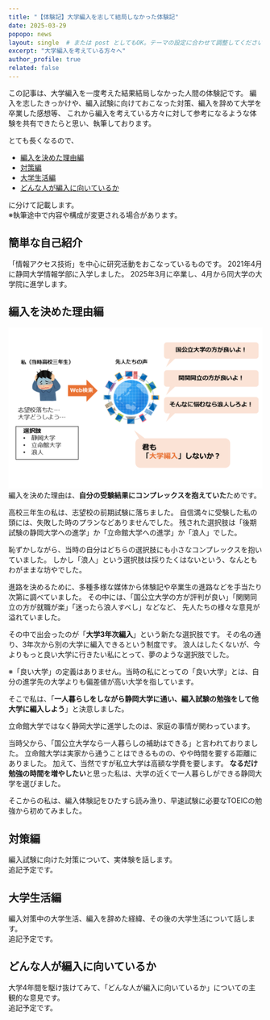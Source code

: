 ```yaml
---
title: "【体験記】大学編入を志して結局しなかった体験記"
date: 2025-03-29
popopo: news
layout: single  # または post としてもOK。テーマの設定に合わせて調整してください。
excerpt: "大学編入を考えている方々へ"
author_profile: true
related: false
---
```

この記事は、大学編入を一度考えた結果結局しなかった人間の体験記です。
編入を志したきっかけや、編入試験に向けておこなった対策、編入を辞めて大学を卒業した感想等、
これから編入を考えている方々に対して参考になるような体験を共有できたらと思い、執筆しております。

とても長くなるので、  
* [編入を決めた理由編](./#編入を決めた理由編)
* [対策編](./#対策編)
* [大学生活編](./#大学生活編)  
* [どんな人が編入に向いているか](./#どんな人が編入に向いているか)  

に分けて記載します。  
※執筆途中で内容や構成が変更される場合があります。

## 簡単な自己紹介
「情報アクセス技術」を中心に研究活動をおこなっているものです。
2021年4月に静岡大学情報学部に入学しました。
2025年3月に卒業し、4月から同大学の大学院に進学します。

## 編入を決めた理由編
![一件目のポスター発表の様子](/assets/img/posts/20250329/hennyu1.png)
編入を決めた理由は、**自分の受験結果にコンプレックスを抱えていた**ためです。

高校三年生の私は、志望校の前期試験に落ちました。
自信満々に受験した私の頭には、失敗した時のプランなどありませんでした。
残された選択肢は「後期試験の静岡大学への進学」か「立命館大学への進学」か「浪人」でした。

恥ずかしながら、当時の自分はどちらの選択肢にも小さなコンプレックスを抱いていました。
しかし「浪人」という選択肢は採りたくはないという、なんともわがままな坊やでした。

進路を決めるために、多種多様な媒体から体験記や卒業生の進路などを手当たり次第に調べていました。
その中には、「国公立大学の方が評判が良い」「関関同立の方が就職が楽」「迷ったら浪人すべし」などなど、
先人たちの様々な意見が溢れていました。

その中で出会ったのが「**大学3年次編入**」という新たな選択肢です。
その名の通り、3年次から別の大学に編入できるという制度です。
浪人はしたくないが、今よりもっと良い大学に行きたい私にとって、夢のような選択肢でした。

※「良い大学」の定義はありません。当時の私にとっての「良い大学」とは、自分の進学先の大学よりも偏差値が高い大学を指しています。

そこで私は、「**一人暮らしをしながら静岡大学に通い、編入試験の勉強をして他大学に編入しよう**」と決意しました。

立命館大学ではなく静岡大学に進学したのは、家庭の事情が関わっています。

当時父から、「国公立大学なら一人暮らしの補助はできる」と言われておりました。
立命館大学は実家から通うことはできるものの、やや時間を要する距離にありました。
加えて、当然ですが私立大学は高額な学費を要します。
**なるだけ勉強の時間を増やしたい**と思った私は、大学の近くで一人暮らしができる静岡大学を選びました。

そこからの私は、編入体験記をひたすら読み漁り、早速試験に必要なTOEICの勉強から初めてみました。

## 対策編
編入試験に向けた対策について、実体験を話します。  
追記予定です。

## 大学生活編
編入対策中の大学生活、編入を辞めた経緯、その後の大学生活について話します。  
追記予定です。

## どんな人が編入に向いているか
大学4年間を駆け抜けてみて、「どんな人が編入に向いているか」についての主観的な意見です。  
追記予定です。